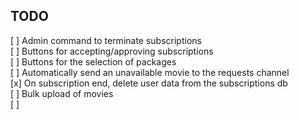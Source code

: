 ## TODO

[ ] Admin command to terminate subscriptions  
[ ] Buttons for accepting/approving subscriptions  
[ ] Buttons for the selection of packages  
[ ] Automatically send an unavailable movie to the requests channel  
[x] On subscription end, delete user data from the subscriptions db  
[ ] Bulk upload of movies   
[ ] 